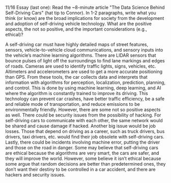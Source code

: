 11/16 Essay (last one): Read the ~8-minute article "The Data Science Behind Self-Driving Cars" (hat tip to Connor). In 1-2 paragraphs, write what you think (or know) are the broad implications for society from the development and adoption of self-driving vehicle technology. What are the positive aspects, the not so positive, and the important considerations (e.g., ethical)? 

A self-driving car must have highly detailed maps of street features, sensors, vehicle-to-vehicle cloud communications, and sensory inputs into the vehicle’s machine learning algorithms. There are LIDAR sensors that bounce pulses of light off the surroundings to find lane markings and edges of roads. Cameras are used to identify traffic lights, signs, vehicles, etc. Altimeters and accelerometers are used to get a more accurate positioning than GPS. From these tools, the car collects data and interprets that information with algorithms for perception, localization, prediction, planning, and control. This is done by using machine learning, deep learning, and AI where the algorithm is constantly trained to improve its driving. This technology can prevent car crashes, have better traffic efficiency, be a safe and reliable mode of transportation, and reduce emissions to be environmentally friendly. However, there are some not so positive aspects as well. There could be security issues from the possibility of hacking. For self-driving cars to communicate with each other, the same network would be shared and cause damage if hacked. Another big issue would be job losses. Those that depend on driving as a career, such as truck drivers, bus drivers, taxi drivers, etc. would find their job obsolete with self-driving cars. Lastly, there could be incidents involving machine error, putting the driver and those on the road in danger. Some may believe that self-driving cars are ethical because the algorithms are very smart, the cars are safer, and they will improve the world. However, some believe it isn’t ethical because some argue that random decisions are better than predetermined ones, they don’t want their destiny to be controlled in a car accident, and there are hackers and security issues. 
